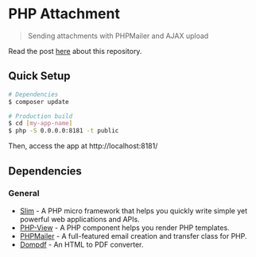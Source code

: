 # PHP Attachment

> Sending attachments with PHPMailer and AJAX upload

Read the post [here](https://www.codementor.io/lautiamkok/sending-attachments-with-phpmailer-and-ajax-upload-kaoel5byv) about this repository.

## Quick Setup

``` bash
# Dependencies
$ composer update

# Production build
$ cd [my-app-name]
$ php -S 0.0.0.0:8181 -t public
```

Then, access the app at http://localhost:8181/

## Dependencies

### General

* [Slim](https://www.slimframework.com/docs/) - A PHP micro framework that helps you quickly write simple yet powerful web applications and APIs.
* [PHP-View](https://github.com/slimphp/PHP-View) - A PHP component helps you render PHP templates.
* [PHPMailer](https://github.com/PHPMailer/PHPMailer) - A full-featured email creation and transfer class for PHP.
* [Dompdf](https://github.com/thephpleague/container) - An HTML to PDF converter.
